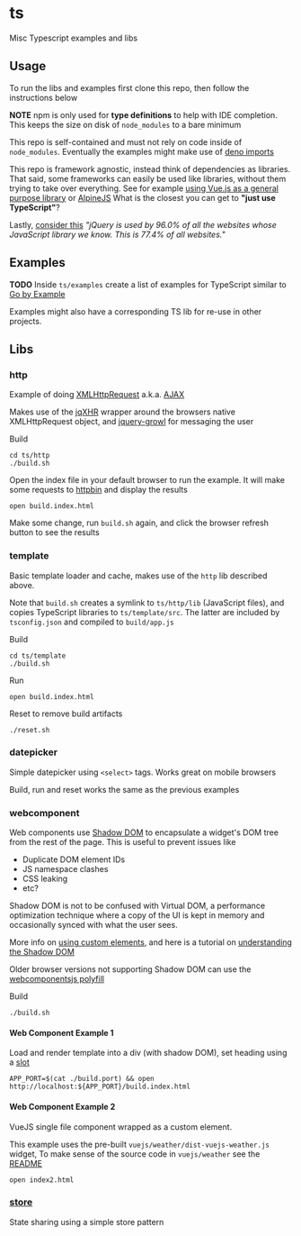 # ts

Misc Typescript examples and libs 


## Usage

To run the libs and examples first clone this repo,
then follow the instructions below 

**NOTE** npm is only used for **type definitions** to help with IDE completion.
This keeps the size on disk of `node_modules` to a bare minimum 

This repo is self-contained and must not rely on code inside of `node_modules`.
Eventually the examples might make use of 
[deno imports](https://deno.land/manual/examples/import_export)

This repo is framework agnostic, instead think of dependencies as libraries.
That said, some frameworks can easily be used like libraries, 
without them trying to take over everything. See for example 
[using Vue.js as a general purpose library](https://blog.logrocket.com/use-vue-js-general-purpose-javascript-library)
or [AlpineJS](https://github.com/alpinejs/alpine)
What is the closest you can get to **"just use TypeScript"**?

Lastly, [consider this](https://w3techs.com/technologies/details/js-jquery)
*"jQuery is used by 96.0% of all the websites whose JavaScript library we know. 
This is 77.4% of all websites."*


## Examples

**TODO** Inside `ts/examples` create a list of examples for TypeScript 
similar to [Go by Example](https://gobyexample.com/)

Examples might also have a corresponding TS lib for re-use in other projects.


## Libs

### http

Example of doing [XMLHttpRequest](https://developer.mozilla.org/en-US/docs/Web/API/XMLHttpRequest)
a.k.a. [AJAX](https://developer.mozilla.org/en-US/docs/Glossary/AJAX)  

Makes use of the [jqXHR](https://api.jquery.com/jquery.ajax) wrapper 
around the browsers native XMLHttpRequest object, and 
[jquery-growl](https://github.com/ksylvest/jquery-growl) for messaging the user

Build

    cd ts/http
    ./build.sh
    
Open the index file in your default browser to run the example.
It will make some requests to [httpbin](https://httpbin.org)
and display the results

    open build.index.html

Make some change, run `build.sh` again, 
and click the browser refresh button to see the results


### template

Basic template loader and cache, makes use of the `http` lib described above.

Note that `build.sh` creates a symlink to `ts/http/lib` (JavaScript files),
and copies TypeScript libraries to `ts/template/src`.
The latter are included by `tsconfig.json` and compiled to `build/app.js` 

Build

    cd ts/template
    ./build.sh
 
Run

    open build.index.html
    
Reset to remove build artifacts

    ./reset.sh
   
   
### datepicker

Simple datepicker using `<select>` tags.
Works great on mobile browsers

Build, run and reset works the same as the previous examples


### webcomponent

Web components use [Shadow DOM](https://developers.google.com/web/fundamentals/web-components/shadowdom)
to encapsulate a widget's DOM tree from the rest of the page.
This is useful to prevent issues like
- Duplicate DOM element IDs
- JS namespace clashes
- CSS leaking
- etc?

Shadow DOM is not to be confused with Virtual DOM, a performance optimization 
technique where a copy of the UI is kept in memory and occasionally synced 
with what the user sees. 

More info on 
[using custom elements](https://developers.google.com/web/fundamentals/web-components/customelements),
and here is a tutorial on 
[understanding the Shadow DOM](https://blog.logrocket.com/understanding-shadow-dom-v1-fa9b81ebe3ac)

Older browser versions not supporting Shadow DOM can use the
[webcomponentsjs polyfill](https://github.com/webcomponents/polyfills/tree/master/packages/webcomponentsjs)

Build

    ./build.sh
    
#### Web Component Example 1

Load and render template into a div (with shadow DOM), set heading using a 
[slot](https://developer.mozilla.org/en-US/docs/Web/Web_Components/Using_templates_and_slots)

    APP_PORT=$(cat ./build.port) && open http://localhost:${APP_PORT}/build.index.html

#### Web Component Example 2

VueJS single file component wrapped as a custom element.

This example uses the pre-built `vuejs/weather/dist-vuejs-weather.js` widget,
To make sense of the source code in `vuejs/weather` see the
[README](https://github.com/mozey/ts/tree/main/webcomponent/vuejs)

    open index2.html
    

### [store](https://github.com/mozey/ts/tree/main/store) 

State sharing using a simple store pattern 


